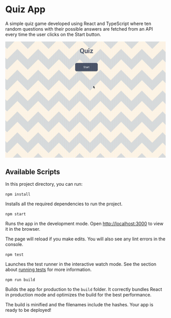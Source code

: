 # Quiz App

A simple quiz game developed using React and TypeScript where ten random questions with their possible answers are fetched from an API every time the user clicks on the Start button.

![Quiz preview](./src/images/readme/quiz-preview.gif)

## Available Scripts

In this project directory, you can run:

`npm install`

Installs all the required dependencies to run the project.

`npm start`

Runs the app in the development mode. Open [http://localhost:3000](http://localhost:3000/) to view it in the browser.

The page will reload if you make edits. You will also see any lint errors in the console.

`npm test`

Launches the test runner in the interactive watch mode. See the section about [running tests](https://facebook.github.io/create-react-app/docs/running-tests) for more information.

`npm run build`

Builds the app for production to the `build` folder. It correctly bundles React in production mode and optimizes the build for the best performance.

The build is minified and the filenames include the hashes. Your app is ready to be deployed!
